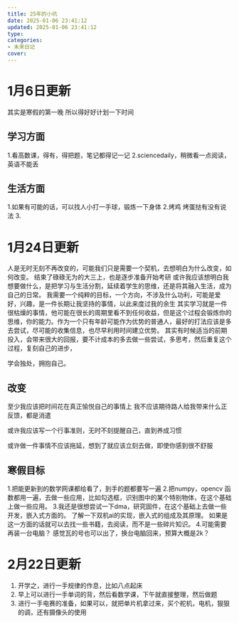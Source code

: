 ```yaml
---
title: 25年的小坑
date: 2025-01-06 23:41:12
updated: 2025-01-06 23:41:12
type:
categories:
- 未来日记
cover: 
---
```


# 1月6日更新
其实是寒假的第一晚
所以得好好计划一下时间
## 学习方面
1.看高数课，得有，得把题，笔记都得记一记
2.sciencedaily，稍微看一点阅读，英语不能丢

## 生活方面
1.如果有可能的话，可以找人小打一手球，锻炼一下身体
2.烤鸡 烤蛋挞有没有说法
3.


# 1月24日更新
人是无时无刻不再改变的，可能我们只是需要一个契机，去想明白为什么改变，如何改变。
结束了碌碌无为的大三上，也是逐步准备开始考研
或许我应该想明白我想要做什么，是把学习与生活分割，延续着学生的思维，还是将其融入生活，成为自己的日常。
我需要一个纯粹的目标，一个方向，不涉及什么功利，可能是爱好，兴趣，是一件长期让我坚持的事情，以此来度过我的余生
其实学习就是一件很枯燥的事情，他可能在很长的周期里看不到任何收益，但是这个过程会锻炼你的思维，你的能力。作为一个只有年龄可能作为优势的普通人，最好的打法应该是多去尝试，尽可能的收集信息，也尽早利用时间建立优势。
其实有时候适当的前期投入，会带来很大的回报，要不计成本的多去做一些尝试，多思考，然后重复这个过程，复刻自己的进步，

学会独处，拥抱自己。

## 改变
至少我应该把时间花在真正愉悦自己的事情上
我不应该期待路人给我带来什么正反馈，都是消遣

或许我应该写一个行事准则，无时不刻提醒自己，直到养成习惯

或许做一件事情不应该拖延，想到了就应该立刻去做，即使你感到很不舒服

## 寒假目标

1.把能更新到的数学网课都给看了，到手的题都要写一遍
2.把numpy，opencv 函数都用一遍，去做一些应用，比如勾选框，识别图中的某个特别物体，在这个基础上做一些应用。
3.我还是很想尝试一下dma，研究固件，在这个基础上去做一些开发，嵌入式方面的。
了解一下双机ai的实现，嵌入式的组成及其原理。
如果是这一方面的话就可以去找一些书籍，去阅读，而不是一些碎片知识。
4.可能需要再装一台电脑？ 感觉瓦的号也可以出了，换台电脑回来，预算大概是2k？

# 2月22日更新
1. 开学之，进行一手规律的作息，比如八点起床
2. 早上可以进行一手单词的背，然后看数学课，下午就直接整理，然后做题
3. 进行一手电赛的准备，如果可以，就把单片机拿过来，买个舵机，电机，狠狠的调，还有摄像头的使用